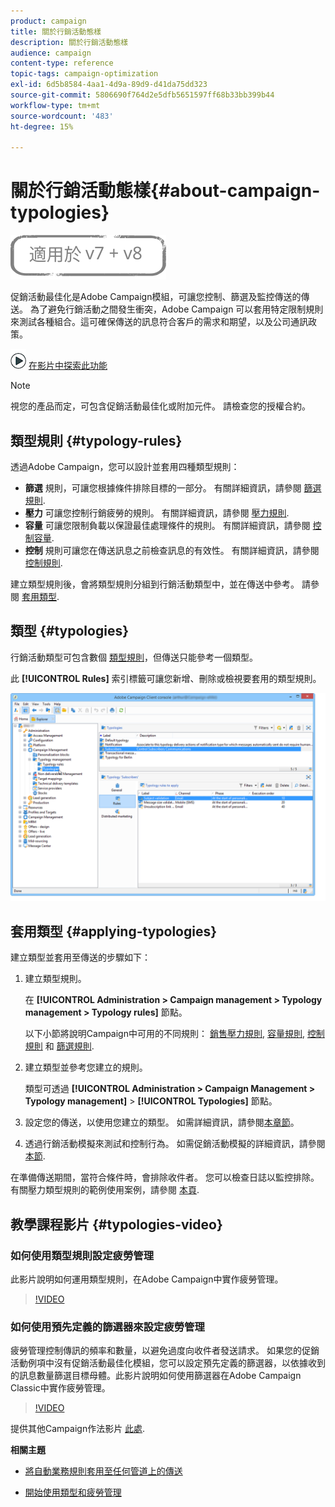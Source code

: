 ```yaml
---
product: campaign
title: 關於行銷活動態樣
description: 關於行銷活動態樣
audience: campaign
content-type: reference
topic-tags: campaign-optimization
exl-id: 6d5b8584-4aa1-4d9a-89d9-d41da75dd323
source-git-commit: 5806690f764d2e5dfb5651597ff68b33bb399b44
workflow-type: tm+mt
source-wordcount: '483'
ht-degree: 15%

---
```


# 關於行銷活動態樣{#about-campaign-typologies}

![](../../assets/common.svg)

促銷活動最佳化是Adobe Campaign模組，可讓您控制、篩選及監控傳送的傳送。 為了避免行銷活動之間發生衝突，Adobe Campaign 可以套用特定限制規則來測試各種組合。這可確保傳送的訊息符合客戶的需求和期望，以及公司通訊政策。

![](assets/do-not-localize/how-to-video.png) [在影片中探索此功能](#typologies-video)

>[!NOTE]
>
>視您的產品而定，可包含促銷活動最佳化或附加元件。 請檢查您的授權合約。

## 類型規則 {#typology-rules}

透過Adobe Campaign，您可以設計並套用四種類型規則：

* **篩選** 規則，可讓您根據條件排除目標的一部分。 有關詳細資訊，請參閱 [篩選規則](filtering-rules.md).
* **壓力** 可讓您控制行銷疲勞的規則。 有關詳細資訊，請參閱 [壓力規則](pressure-rules.md).
* **容量** 可讓您限制負載以保證最佳處理條件的規則。 有關詳細資訊，請參閱 [控制容量](consistency-rules.md#controlling-capacity).
* **控制** 規則可讓您在傳送訊息之前檢查訊息的有效性。 有關詳細資訊，請參閱 [控制規則](control-rules.md).

建立類型規則後，會將類型規則分組到行銷活動類型中，並在傳送中參考。 請參閱 [套用類型](#applying-typologies).

## 類型 {#typologies}

行銷活動類型可包含數個 [類型規則](#typology-rules)，但傳送只能參考一個類型。

此 **[!UICONTROL Rules]** 索引標籤可讓您新增、刪除或檢視要套用的類型規則。

![](assets/campaign_opt_rules_tab.png)

## 套用類型 {#applying-typologies}

建立類型並套用至傳送的步驟如下：

1. 建立類型規則。

   在 **[!UICONTROL Administration > Campaign management > Typology management > Typology rules]** 節點。

   以下小節將說明Campaign中可用的不同規則： [銷售壓力規則](pressure-rules.md), [容量規則](consistency-rules.md#controlling-capacity), [控制規則](control-rules.md) 和 [篩選規則](filtering-rules.md).

1. 建立類型並參考您建立的規則。

   類型可透過 **[!UICONTROL Administration > Campaign Management > Typology management]** > **[!UICONTROL Typologies]** 節點。

1. 設定您的傳送，以使用您建立的類型。 如需詳細資訊，請參閱[本章節](applying-rules.md#applying-a-typology-to-a-delivery)。
1. 透過行銷活動模擬來測試和控制行為。 如需促銷活動模擬的詳細資訊，請參閱 [本節](campaign-simulations.md).

在準備傳送期間，當符合條件時，會排除收件者。 您可以檢查日誌以監控排除。有關壓力類型規則的範例使用案例，請參閱 [本頁](pressure-rules.md#use-cases-on-pressure-rules).

## 教學課程影片 {#typologies-video}

### 如何使用類型規則設定疲勞管理

此影片說明如何運用類型規則，在Adobe Campaign中實作疲勞管理。

>[!VIDEO](https://video.tv.adobe.com/v/25090?quality=12)

### 如何使用預先定義的篩選器來設定疲勞管理

疲勞管理控制傳訊的頻率和數量，以避免過度向收件者發送請求。 如果您的促銷活動例項中沒有促銷活動最佳化模組，您可以設定預先定義的篩選器，以依據收到的訊息數量篩選目標母體。此影片說明如何使用篩選器在Adobe Campaign Classic中實作疲勞管理。

>[!VIDEO](https://video.tv.adobe.com/v/25091?quality=12)

提供其他Campaign作法影片 [此處](https://experienceleague.adobe.com/docs/campaign-classic-learn/tutorials/overview.html?lang=zh-Hant).

**相關主題**

* [將自動業務規則套用至任何管道上的傳送](https://helpx.adobe.com/campaign/kb/simplifying-campaign-management-acc.html#Applyautomaticbusinessrulestodeliveriesonanychannel)

* [開始使用類型和疲勞管理](pressure-rules.md)

